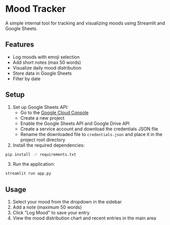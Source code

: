 # Mood Tracker

A simple internal tool for tracking and visualizing moods using Streamlit and Google Sheets.

## Features

- Log moods with emoji selection
- Add short notes (max 50 words)
- Visualize daily mood distribution
- Store data in Google Sheets
- Filter by date

## Setup

1. Set up Google Sheets API:
   - Go to the [Google Cloud Console](https://console.cloud.google.com/)
   - Create a new project
   - Enable the Google Sheets API and Google Drive API
   - Create a service account and download the credentials JSON file
   - Rename the downloaded file to `credentials.json` and place it in the project root directory
2. Install the required dependencies:
```bash
pip install -r requirements.txt
```
3. Run the application:
```bash
streamlit run app.py
```

## Usage

1. Select your mood from the dropdown in the sidebar
2. Add a note (maximum 50 words)
3. Click "Log Mood" to save your entry
4. View the mood distribution chart and recent entries in the main area
